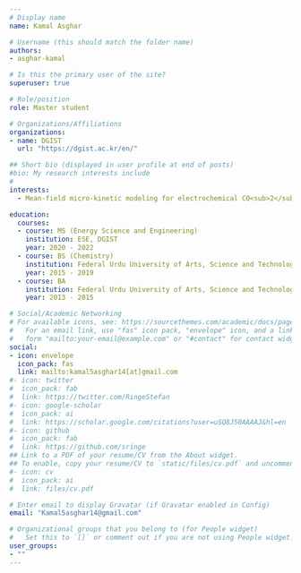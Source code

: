 ```yaml
---
# Display name
name: Kamal Asghar

# Username (this should match the folder name)
authors:
- asghar-kamal

# Is this the primary user of the site?
superuser: true

# Role/position
role: Master student

# Organizations/Affiliations
organizations:
- name: DGIST
  url: "https://dgist.ac.kr/en/"

## Short bio (displayed in user profile at end of posts)
#bio: My research interests include 
#
interests:
  - Mean-field micro-kinetic modeling for electrochemical CO<sub>2</sub> reduction

education:
  courses:
  - course: MS (Energy Science and Engineering)
    institution: ESE, DGIST
    year: 2020 - 2022
  - course: BS (Chemistry)
    institution: Federal Urdu University of Arts, Science and Technology (FUUAST)
    year: 2015 - 2019
  - course: BA 
    institution: Federal Urdu University of Arts, Science and Technology (FUUAST)
    year: 2013 - 2015

# Social/Academic Networking
# For available icons, see: https://sourcethemes.com/academic/docs/page-builder/#icons
#   For an email link, use "fas" icon pack, "envelope" icon, and a link in the
#   form "mailto:your-email@example.com" or "#contact" for contact widget.
social:
- icon: envelope
  icon_pack: fas
  link: mailto:kamal5asghar14[at]gmail.com
#- icon: twitter
#  icon_pack: fab
#  link: https://twitter.com/RingeStefan
#- icon: google-scholar
#  icon_pack: ai
#  link: https://scholar.google.com/citations?user=uSQ8J50AAAAJ&hl=en
#- icon: github
#  icon_pack: fab
#  link: https://github.com/sringe
## Link to a PDF of your resume/CV from the About widget.
## To enable, copy your resume/CV to `static/files/cv.pdf` and uncomment the lines below.
#- icon: cv
#  icon_pack: ai
#  link: files/cv.pdf

# Enter email to display Gravatar (if Gravatar enabled in Config)
email: "Kamal5asghar14@gmail.com"

# Organizational groups that you belong to (for People widget)
#   Set this to `[]` or comment out if you are not using People widget.
user_groups:
- ""
---
```



